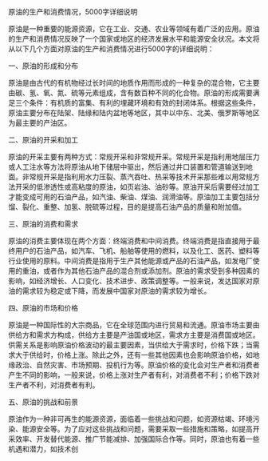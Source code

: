 原油的生产和消费情况，5000字详细说明

原油是一种重要的能源资源，它在工业、交通、农业等领域有着广泛的应用。原油的生产和消费情况反映了一个国家或地区的经济发展水平和能源安全状况。本文将从以下几个方面对原油的生产和消费情况进行5000字的详细说明：

一、原油的形成和分布

原油是由古代的有机物经过长时间的地质作用而形成的一种复杂的混合物，它主要由碳、氢、氧、氮、硫等元素组成，含有数百种不同的化合物。原油的形成需要满足三个条件：有机质的富集、有利的埋藏环境和有效的封闭体系。根据这些条件，原油主要分布在陆架、陆缘和陆内盆地等地区，其中以中东、北美、俄罗斯等地区为最主要的产油区。

二、原油的开采和加工

原油的开采主要有两种方式：常规开采和非常规开采。常规开采是指利用地层压力或人工注水等方法将原油从地下储层中驱出，然后通过井口装置和管道输送到地面。非常规开采是指利用水力压裂、蒸汽吞吐、热采等技术开采那些难以用常规方法开采的低渗透性或高粘度的原油，如页岩油、油砂等。原油开采后需要经过加工才能变成可用的石油产品，如汽油、柴油、煤油、润滑油等。原油加工主要包括分馏、裂化、重整、加氢、脱硫等过程，目的是提高石油产品的质量和附加值。

三、原油的消费和需求

原油的消费主要体现在两个方面：终端消费和中间消费。终端消费是指直接用于最终用户的石油产品，如汽车、飞机、船舶等使用的燃料，以及化工、医药、塑料等行业使用的原料。中间消费是指用于生产其他能源或产品的石油产品，如发电厂使用的重油，或者作为其他石油产品的混合剂或添加剂。原油的需求受到多种因素的影响，如经济增长、人口变化、技术进步、政策调整等。一般来说，发达国家对原油的需求较为稳定或下降，而发展中国家对原油的需求较为增长。

四、原油的市场和价格

原油是一种国际性的大宗商品，它在全球范围内进行贸易和流通。原油市场主要由供给方和需求方构成，供给方主要是产油国或地区，需求方主要是消费国或地区。供需关系是影响原油价格波动的最主要因素，当供给大于需求时，价格下跌；当需求大于供给时，价格上涨。除此之外，还有一些其他因素也会影响原油价格，如地缘政治、自然灾害、市场预期、投机行为等。原油价格的变化会对生产者和消费者产生不同的影响，一般来说，价格上涨对生产者有利，对消费者不利；价格下跌对生产者不利，对消费者有利。

五、原油的挑战和前景

原油作为一种非可再生的能源资源，面临着一些挑战和问题，如资源枯竭、环境污染、能源安全等。为了应对这些挑战和问题，需要采取一些措施和策略，如提高开采效率、开发替代能源、推广节能减排、加强国际合作等。同时，原油也有着一些机遇和潜力，如技术创